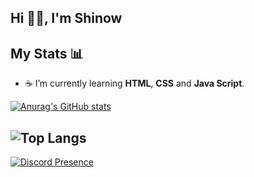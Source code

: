 <p align="center"> 
  <h2> Hi 👋🏽, I'm Shinow </h2> 
</p>

<p align="center"> 
  <h2> My Stats 📊 </h2> 
</p>

- ☕ I’m currently learning **HTML**, **CSS** and **Java Script**.

[![Anurag's GitHub stats](https://github-readme-stats.vercel.app/api?username=ItzShinow)](https://github.com/anuraghazra/github-readme-stats)

![Top Langs](https://github-readme-stats.vercel.app/api/top-langs/?username=ItzShinow&layout=compact)
---

[![Discord Presence](https://lanyard.cnrad.dev/api/572043032585830403)](https://discord.com/users/572043032585830403)
